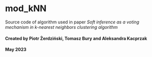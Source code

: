 # mod_kNN

Source code of algorithm used in paper _Soft inference as a voting mechanism in k-nearest neighbors clustering algorithm_

#### Created by Piotr Żerdziński, Tomasz Bury and Aleksandra Kacprzak

#### May 2023

